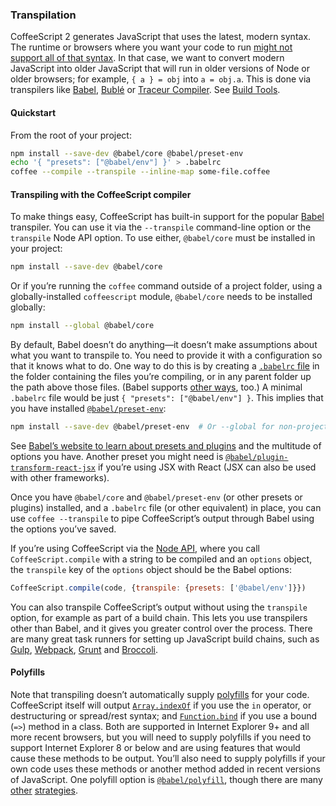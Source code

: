 ### Transpilation

CoffeeScript 2 generates JavaScript that uses the latest, modern syntax. The runtime or browsers where you want your code to run [might not support all of that syntax](#compatibility). In that case, we want to convert modern JavaScript into older JavaScript that will run in older versions of Node or older browsers; for example, `{ a } = obj` into `a = obj.a`. This is done via transpilers like [Babel](http://babeljs.io/), [Bublé](https://buble.surge.sh/) or [Traceur Compiler](https://github.com/google/traceur-compiler). See [Build Tools](#build-tools).

#### Quickstart

From the root of your project:

```bash
npm install --save-dev @babel/core @babel/preset-env
echo '{ "presets": ["@babel/env"] }' > .babelrc
coffee --compile --transpile --inline-map some-file.coffee
```

#### Transpiling with the CoffeeScript compiler

To make things easy, CoffeeScript has built-in support for the popular [Babel](http://babeljs.io/) transpiler. You can use it via the `--transpile` command-line option or the `transpile` Node API option. To use either, `@babel/core` must be installed in your project:

```bash
npm install --save-dev @babel/core
```

Or if you’re running the `coffee` command outside of a project folder, using a globally-installed `coffeescript` module, `@babel/core` needs to be installed globally:

```bash
npm install --global @babel/core
```

By default, Babel doesn’t do anything—it doesn’t make assumptions about what you want to transpile to. You need to provide it with a configuration so that it knows what to do. One way to do this is by creating a [`.babelrc` file](https://babeljs.io/docs/usage/babelrc/) in the folder containing the files you’re compiling, or in any parent folder up the path above those files. (Babel supports [other ways](https://babeljs.io/docs/usage/babelrc/), too.) A minimal `.babelrc` file would be just `{ "presets": ["@babel/env"] }`. This implies that you have installed [`@babel/preset-env`](https://babeljs.io/docs/plugins/preset-env/):

```bash
npm install --save-dev @babel/preset-env  # Or --global for non-project-based usage
```

See [Babel’s website to learn about presets and plugins](https://babeljs.io/docs/plugins/) and the multitude of options you have. Another preset you might need is [`@babel/plugin-transform-react-jsx`](https://babeljs.io/docs/en/babel-plugin-transform-react-jsx/) if you’re using JSX with React (JSX can also be used with other frameworks).

Once you have `@babel/core` and `@babel/preset-env` (or other presets or plugins) installed, and a `.babelrc` file (or other equivalent) in place, you can use `coffee --transpile` to pipe CoffeeScript’s output through Babel using the options you’ve saved.

If you’re using CoffeeScript via the [Node API](nodejs_usage), where you call `CoffeeScript.compile` with a string to be compiled and an `options` object, the `transpile` key of the `options` object should be the Babel options:

```js
CoffeeScript.compile(code, {transpile: {presets: ['@babel/env']}})
```

You can also transpile CoffeeScript’s output without using the `transpile` option, for example as part of a build chain. This lets you use transpilers other than Babel, and it gives you greater control over the process. There are many great task runners for setting up JavaScript build chains, such as [Gulp](http://gulpjs.com/), [Webpack](https://webpack.github.io/), [Grunt](https://gruntjs.com/) and [Broccoli](http://broccolijs.com/).

#### Polyfills

Note that transpiling doesn’t automatically supply [polyfills](https://developer.mozilla.org/en-US/docs/Glossary/Polyfill) for your code. CoffeeScript itself will output [`Array.indexOf`](https://developer.mozilla.org/en-US/docs/Web/JavaScript/Reference/Global_Objects/Array/indexOf) if you use the `in` operator, or destructuring or spread/rest syntax; and [`Function.bind`](https://developer.mozilla.org/en-US/docs/Web/JavaScript/Reference/Global_Objects/Function/bind) if you use a bound (`=>`) method in a class. Both are supported in Internet Explorer 9+ and all more recent browsers, but you will need to supply polyfills if you need to support Internet Explorer 8 or below and are using features that would cause these methods to be output. You’ll also need to supply polyfills if your own code uses these methods or another method added in recent versions of JavaScript. One polyfill option is [`@babel/polyfill`](https://babeljs.io/docs/en/babel-polyfill/), though there are many [other](https://hackernoon.com/polyfills-everything-you-ever-wanted-to-know-or-maybe-a-bit-less-7c8de164e423) [strategies](https://philipwalton.com/articles/loading-polyfills-only-when-needed/).
